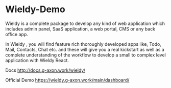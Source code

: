 # Wieldy-Demo
Wieldy is a complete package to develop any kind of web application which includes admin panel, SaaS application, a web portal, CMS or any back office app.

In Wieldy , you will find feature rich thoroughly developed apps like, Todo, Mail, Contacts, Chat etc. and these will give you a real kickstart as well as a complete understanding of the workflow to develop a small to complex level application with Wieldy React.

Docs http://docs.g-axon.work/wieldy/

Official Demo https://wieldy.g-axon.work/main/dashboard/




